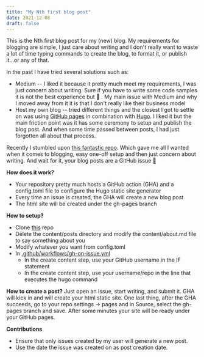```yaml
---
title: "My Nth first blog post"
date: 2021-12-08
draft: false
---
```


This is the Nth first blog post for my (new) blog. My requirements for blogging are simple, I just care about writing and I don't really want to waste a lot of time typing commands to create the blog, to format it, or publish it...or any of that.

In the past I have tried several solutions such as:
* Medium -- I liked it because it pretty much meet my requirements, I was just concern about writing. Sure if you have to write some code samples it is not the best experience but 🤷 . My main issue with Medium and why I moved away from it it is that I don't really like their business model
* Host my own blog -- tried different things and the closest I got to settle on was using [GitHub pages](https://docs.github.com/en/pages/getting-started-with-github-pages/about-github-pages) in combination with [Hugo](https://gohugo.io/). I liked it but the main friction point was it has some ceremony to setup and publish the blog post. And when some time passed between posts, I had just forgotten all about that process.

Recently I stumbled upon [this fantastic repo](https://github.com/oscarnevarezleal/gh-cms). Which gave me all I wanted when it comes to blogging, easy one-off setup and then just concern about writing. And wait for it, your blog posts are a GitHub issue 🤯 

**How does it work?**
* Your repository pretty much hosts a GitHub action (GHA) and a config.toml file to configure the Hugo static site generator
* Every time an issue is created, the GHA will create a new blog post
* The html site will be created under the gh-pages branch

**How to setup?**
* Clone [this](https://github.com/aitorvs/blog) repo
* Delete the content/posts directory and modify the content/about.md file to say something about you
* Modify whatever you want from config.toml
* In [.github/workflows/gh-on-issue.yml](https://github.com/aitorvs/blog/blob/main/.github/workflows/gh-on-issue.yml)
  * In the create content step, use your GitHub username in the IF statement
  * In the create content step, use your username/repo in the line that executes the hugo command

**How to create a post?**
Just open an issue, start writing, and submit it. GHA will kick in and will create your html static site.
One last thing, after the GHA succeeds, go to your repo settings -> pages and in Source, select the gh-pages branch and save. After some minutes your site will be ready under your GitHub pages.

**Contributions**
* Ensure that only issues created by my user will generate a new post.
* Use the date the issue was created on as post creation date.



